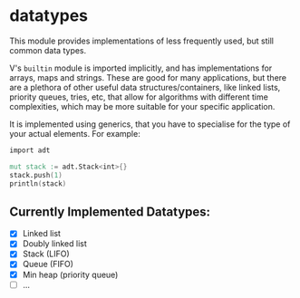 # datatypes

This module provides implementations of less frequently used, but still common
data types.

V's `builtin` module is imported implicitly, and has implementations for arrays,
maps and strings. These are good for many applications, but there are a plethora
of other useful data structures/containers, like linked lists, priority queues,
tries, etc, that allow for algorithms with different time complexities, which may
be more suitable for your specific application.

It is implemented using generics, that you have to specialise for the type of
your actual elements. For example:
```v
import adt

mut stack := adt.Stack<int>{}
stack.push(1)
println(stack)
```

## Currently Implemented Datatypes:

- [x] Linked list
- [x] Doubly linked list
- [x] Stack (LIFO)
- [x] Queue (FIFO)
- [x] Min heap (priority queue)
- [ ] ...
